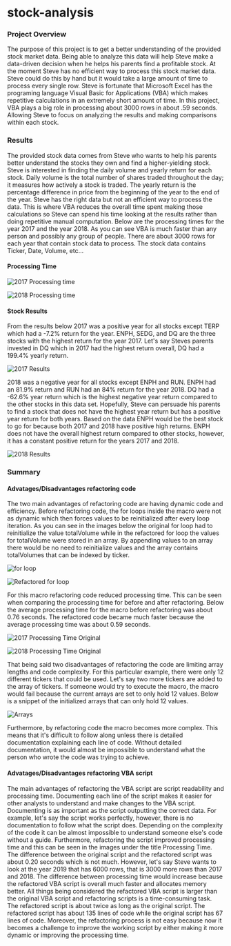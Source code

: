 # stock-analysis

### Project Overview
The purpose of this project is to get a better understanding of the provided stock market data. Being able to analyze this data will help Steve make a data-driven decision when he helps his parents find a profitable stock. At the moment Steve has no efficient way to process this stock market data. Steve could do this by hand but it would take a large amount of time to process every single row. Steve is fortunate that Microsoft Excel has the programing language Visual Basic for Applications (VBA) which makes repetitive calculations in an extremely short amount of time. In this project, VBA plays a big role in processing about 3000 rows in about .59 seconds. Allowing Steve to focus on analyzing the results and making comparisons within each stock.


### Results

The provided stock data comes from Steve who wants to help his parents better understand the stocks they own and find a higher-yielding stock. Steve is interested in finding the daily volume and yearly return for each stock. Daily volume is the total number of shares traded throughout the day; it measures how actively a stock is traded. The yearly return is the percentage difference in price from the beginning of the year to the end of the year. Steve has the right data but not an efficient way to process the data. This is where VBA reduces the overall time spent making those calculations so Steve can spend his time looking at the results rather than doing repetitive manual computation. Below are the processing times for the year 2017 and the year 2018. As you can see VBA is much faster than any person and possibly any group of people. There are about 3000 rows for each year that contain stock data to process. The stock data contains Ticker, Date, Volume, etc...

#### Processing Time
![2017 Processing time](Resources/VBA_Challenge_2017.png)

![2018 Processing time](Resources/VBA_Challenge_2018.png)

#### Stock Results
From the results below 2017 was a positive year for all stocks except TERP which had a -7.2% return for the year. ENPH, SEDG, and DQ are the three stocks with the highest return for the year 2017. Let's say Steves parents invested in DQ which in 2017 had the highest return overall, DQ had a 199.4% yearly return. 

![2017 Results](Resources/2017_Results.png)

2018 was a negative year for all stocks except ENPH and RUN. ENPH had an 81.9% return and RUN had an 84% return for the year 2018. DQ had a -62.6% year return which is the highest negative year return compared to the other stocks in this data set. Hopefully, Steve can persuade his parents to find a stock that does not have the highest year return but has a positive year return for both years. Based on the data ENPH would be the best stock to go for because both 2017 and 2018 have positive high returns. ENPH does not have the overall highest return compared to other stocks, however, it has a constant positive return for the years 2017 and 2018. 

![2018 Results](Resources/2018_Results.png)

### Summary

#### Advatages/Disadvantages refactoring code
The two main advantages of refactoring code are having dynamic code and efficiency. Before refactoring code, the for loops inside the macro were not as dynamic which then forces values to be reinitialized after every loop iteration. As you can see in the images below the original for loop had to reinitialize the value totalVolume while in the refactored for loop the values for totalVolume were stored in an array. By appending values to an array there would be no need to reinitialize values and the array contains totalVolumes that can be indexed by ticker.

![for loop](Resources/forLoop.png)

![Refactored for loop](Resources/refaForLoop.png)

For this macro refactoring code reduced processing time. This can be seen when comparing the processing time for before and after refactoring. Below the average processing time for the macro before refactoring was about 0.76 seconds. The refactored code became much faster because the average processing time was about 0.59 seconds. 

![2017 Processing Time Original](Resources/2017_Original.png)

![2018 Processing Time Original](Resources/2018_Original.png)

That being said two disadvantages of refactoring the code are limiting array lengths and code complexity. For this particular example, there were only 12 different tickers that could be used. Let's say two more tickers are added to the array of tickers. If someone would try to execute the macro, the macro would fail because the current arrays are set to only hold 12 values. Below is a snippet of the initialized arrays that can only hold 12 values.

![Arrays](Resources/arrays.png)

Furthermore, by refactoring code the macro becomes more complex. This means that it's difficult to follow along unless there is detailed documentation explaining each line of code. Without detailed documentation, it would almost be impossible to understand what the person who wrote the code was trying to achieve. 


#### Advatages/Disadvantages refactoring VBA script

The main advantages of refactoring the VBA script are script readability and processing time. Documenting each line of the script makes it easier for other analysts to understand and make changes to the VBA script. Documenting is as important as the script outputting the correct data. For example, let's say the script works perfectly, however, there is no documentation to follow what the script does. Depending on the complexity of the code it can be almost impossible to understand someone else's code without a guide. Furthermore, refactoring the script improved processing time and this can be seen in the images under the title Processing Time. The difference between the original script and the refactored script was about 0.20 seconds which is not much. However, let's say Steve wants to look at the year 2019 that has 6000 rows, that is 3000 more rows than 2017 and 2018. The difference between processing time would increase because the refactored VBA script is overall much faster and allocates memory better. All things being considered the refactored VBA script is larger than the original VBA script and refactoring scripts is a time-consuming task. The refactored script is about twice as long as the original script. The refactored script has about 135 lines of code while the original script has 67 lines of code. Moreover, the refactoring process is not easy because now it becomes a challenge to improve the working script by either making it more dynamic or improving the processing time.
